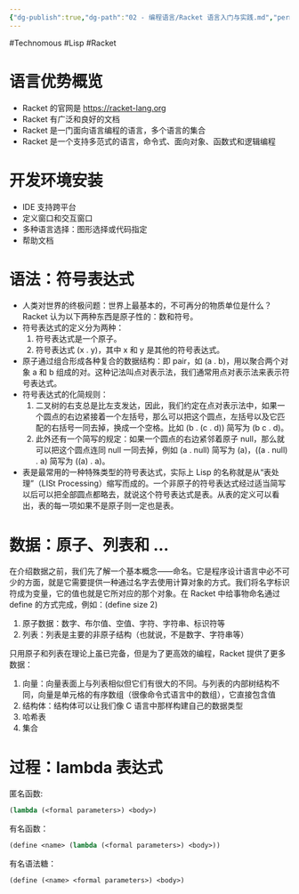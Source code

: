 ```yaml
---
{"dg-publish":true,"dg-path":"02 - 编程语言/Racket 语言入门与实践.md","permalink":"/02 - 编程语言/Racket 语言入门与实践/","created":"2024-02-05T10:50:34.000+08:00","updated":"2025-05-15T14:32:37.454+08:00"}
---
```


#Technomous #Lisp #Racket 

# 语言优势概览

- Racket 的官网是 https://racket-lang.org
- Racket 有广泛和良好的文档
- Racket 是一门面向语言编程的语言，多个语言的集合
- Racket 是一个支持多范式的语言，命令式、面向对象、函数式和逻辑编程

# 开发环境安装

- IDE 支持跨平台
- 定义窗口和交互窗口
- 多种语言选择：图形选择或代码指定
- 帮助文档

# 语法：符号表达式

- 人类对世界的终极问题：世界上最基本的，不可再分的物质单位是什么？Racket 认为以下两种东西是原子性的：数和符号。
- 符号表达式的定义分为两种：
	1. 符号表达式是一个原子。
	2. 符号表达式 (x . y)，其中 x 和 y 是其他的符号表达式。
- 原子通过组合形成各种复合的数据结构：即 pair，如 (a . b)，用以聚合两个对象 a 和 b 组成的对。这种记法叫点对表示法，我们通常用点对表示法来表示符号表达式。
- 符号表达式的化简规则：
	1. 二叉树的右支总是比左支发达，因此，我们约定在点对表示法中，如果一个圆点的右边紧接着一个左括号，那么可以把这个圆点，左括号以及它匹配的右括号一同去掉，换成一个空格。比如 (b . (c . d)) 简写为 (b c . d)。
	2. 此外还有一个简写的规定：如果一个圆点的右边紧邻着原子 null，那么就可以把这个圆点连同 null 一同去掉，例如 (a . null) 简写为 (a)，((a . null) . a) 简写为 ((a) . a)。
- 表是最常用的一种特殊类型的符号表达式，实际上 Lisp 的名称就是从“表处理”（LISt Processing）缩写而成的。一个非原子的符号表达式经过适当简写以后可以把全部圆点都略去，就说这个符号表达式是表。从表的定义可以看出，表的每一项如果不是原子则一定也是表。

# 数据：原子、列表和 ...

在介绍数据之前，我们先了解一个基本概念——命名。它是程序设计语言中必不可少的方面，就是它需要提供一种通过名字去使用计算对象的方式。我们将名字标识符成为变量，它的值也就是它所对应的那个对象。在 Racket 中给事物命名通过 define 的方式完成，例如：(define size 2)

1. 原子数据：数字、布尔值、空值、字符、字符串、标识符等
2. 列表：列表是主要的非原子结构（也就说，不是数字、字符串等）

只用原子和列表在理论上虽已完备，但是为了更高效的编程，Racket 提供了更多数据：

1. 向量：向量表面上与列表相似但它们有很大的不同。与列表的内部树结构不同，向量是单元格的有序数组（很像命令式语言中的数组），它直接包含值
2. 结构体：结构体可以让我们像 C 语言中那样构建自己的数据类型
3. 哈希表
4. 集合

# 过程：lambda 表达式

匿名函数:

``` lisp
(lambda (<formal parameters>) <body>)
```

有名函数：

``` lisp
(define <name> (lambda (<formal parameters>) <body>))
```

有名语法糖：

``` lisp
(define (<name> <formal parameters>) <body>)
```

